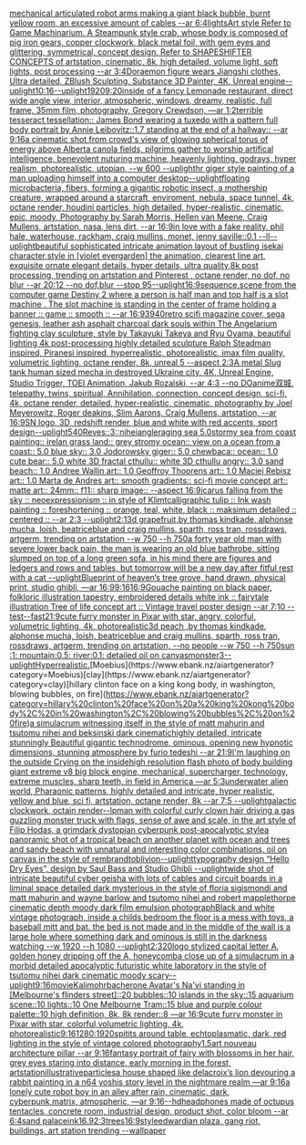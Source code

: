 [mechanical articulated robot arms making a giant black bubble, burnt yellow room, an excessive amount of cables --ar 6:4](https://www.ebank.nz/aiartgenerator?category=mechanical%20articulated%20robot%20arms%20making%20a%20giant%20black%20bubble%2C%20burnt%20yellow%20room%2C%20an%20excessive%20amount%20of%20cables%20--ar%206%3A4)[lights](https://www.ebank.nz/aiartgenerator?category=lights)[Art style Refer to Game Machinarium. A Steampunk style crab, whose body is composed of pig iron gears, copper clockwork, black metal foil, with gem eyes and glittering, symmetrical,  concept design, Refer to SHAPESHIFTER CONCEPTS  of artstation, cinematic,  8k, high detailed,  volume light,  soft lights,  post processing    --ar 3:4](https://www.ebank.nz/aiartgenerator?category=Art%20style%20Refer%20to%20Game%20Machinarium.%20A%20Steampunk%20style%20crab%2C%20whose%20body%20is%20composed%20of%20pig%20iron%20gears%2C%20copper%20clockwork%2C%20black%20metal%20foil%2C%20with%20gem%20eyes%20and%20glittering%2C%20symmetrical%2C%20%20concept%20design%2C%20Refer%20to%20SHAPESHIFTER%20CONCEPTS%20%20of%20artstation%2C%20cinematic%2C%20%208k%2C%20high%20detailed%2C%20%20volume%20light%2C%20%20soft%20lights%2C%20%20post%20processing%20%20%20%20--ar%203%3A4)[Doraemon figure wears Jiangshi clothes, Ultra detailed, ZBlush Sculpting, Substance 3D Painter, 4K, Unreal engine](https://www.ebank.nz/aiartgenerator?category=Doraemon%20figure%20wears%20Jiangshi%20clothes%2C%20Ultra%20detailed%2C%20ZBlush%20Sculpting%2C%20Substance%203D%20Painter%2C%204K%2C%20Unreal%20engine)[--uplight](https://www.ebank.nz/aiartgenerator?category=--uplight)[10:16](https://www.ebank.nz/aiartgenerator?category=10%3A16)[--uplight](https://www.ebank.nz/aiartgenerator?category=--uplight)[1920](https://www.ebank.nz/aiartgenerator?category=1920)[9:20](https://www.ebank.nz/aiartgenerator?category=9%3A20)[inside of a fancy Lemonade restaurant, direct wide angle view, interior, atmospheric, windows, dreamy, realistic, full frame, 35mm film, photography, Gregory Crewdson, —ar 1:2](https://www.ebank.nz/aiartgenerator?category=inside%20of%20a%20fancy%20Lemonade%20restaurant%2C%20direct%20wide%20angle%20view%2C%20interior%2C%20atmospheric%2C%20windows%2C%20dreamy%2C%20realistic%2C%20full%20frame%2C%2035mm%20film%2C%20photography%2C%20Gregory%20Crewdson%2C%20%E2%80%94ar%201%3A2)[terrible tesseract tessellation:: James Bond wearing a tuxedo with a pattern full body portrait by Annie Leibovitz::1.7 standing at the end of a hallway:: --ar 9:16](https://www.ebank.nz/aiartgenerator?category=terrible%20tesseract%20tessellation%3A%3A%20James%20Bond%20wearing%20a%20tuxedo%20with%20a%20pattern%20full%20body%20portrait%20by%20Annie%20Leibovitz%3A%3A1.7%20standing%20at%20the%20end%20of%20a%20hallway%3A%3A%20--ar%209%3A16)[a cinematic shot from crowd's view of glowing spherical torus of energy above Alberta canola fields, pilgrims gather to worship artifical intelligence, benevolent nuturing machine, heavenly lighting, godrays, hyper realism, photorealistic, utopian, --w 600 --uplight](https://www.ebank.nz/aiartgenerator?category=a%20cinematic%20shot%20from%20crowd%27s%20view%20of%20glowing%20spherical%20torus%20of%20energy%20above%20Alberta%20canola%20fields%2C%20pilgrims%20gather%20to%20worship%20artifical%20intelligence%2C%20benevolent%20nuturing%20machine%2C%20heavenly%20lighting%2C%20godrays%2C%20hyper%20realism%2C%20photorealistic%2C%20utopian%2C%20--w%20600%20--uplight)[hr giger style painting of a man uploading himself into a computer desktop](https://www.ebank.nz/aiartgenerator?category=hr%20giger%20style%20painting%20of%20a%20man%20uploading%20himself%20into%20a%20computer%20desktop)[--uplight](https://www.ebank.nz/aiartgenerator?category=--uplight)[floating microbacteria, fibers, forming a gigantic robotic insect, a mothership creature, wrapped around a starcraft, enviroment, nebula, space tunnel, 4k, octane render, houdini particles, high detailed, hyper-realistic, cinematic, epic, moody, Photography by Sarah Morris, Hellen van Meene, Craig Mullens, artstation, nasa, lens dirt, --ar 16:9](https://www.ebank.nz/aiartgenerator?category=floating%20microbacteria%2C%20fibers%2C%20forming%20a%20gigantic%20robotic%20insect%2C%20a%20mothership%20creature%2C%20wrapped%20around%20a%20starcraft%2C%20enviroment%2C%20nebula%2C%20space%20tunnel%2C%204k%2C%20octane%20render%2C%20houdini%20particles%2C%20high%20detailed%2C%20hyper-realistic%2C%20cinematic%2C%20epic%2C%20moody%2C%20Photography%20by%20Sarah%20Morris%2C%20Hellen%20van%20Meene%2C%20Craig%20Mullens%2C%20artstation%2C%20nasa%2C%20lens%20dirt%2C%20--ar%2016%3A9)[in love with a fake reality, phil hale, waterhouse, rackham, craig mullins,  monet, jenny saville::0.1 --ll](https://www.ebank.nz/aiartgenerator?category=in%20love%20with%20a%20fake%20reality%2C%20phil%20hale%2C%20waterhouse%2C%20rackham%2C%20craig%20mullins%2C%20%20monet%2C%20jenny%20saville%3A%3A0.1%20--ll)[--uplight](https://www.ebank.nz/aiartgenerator?category=--uplight)[beautiful sophisticated intricate animation layout of bustling isekai character,style in [violet evergarden] the animation, clearest line art, exquisite ornate elegant details, hyper details, ultra quality,8k post processing, trending on artstation and Pinterest , octane render, no dof, no blur --ar 20:12 --no dof,blur --stop 95](https://www.ebank.nz/aiartgenerator?category=beautiful%20sophisticated%20intricate%20animation%20layout%20of%20bustling%20isekai%20character%2Cstyle%20in%20%5Bviolet%20evergarden%5D%20the%20animation%2C%20clearest%20line%20art%2C%20exquisite%20ornate%20elegant%20details%2C%20hyper%20details%2C%20ultra%20quality%2C8k%20post%20processing%2C%20trending%20on%20artstation%20and%20Pinterest%20%2C%20octane%20render%2C%20no%20dof%2C%20no%20blur%20--ar%2020%3A12%20--no%20dof%2Cblur%20--stop%2095)[--uplight](https://www.ebank.nz/aiartgenerator?category=--uplight)[16:9](https://www.ebank.nz/aiartgenerator?category=16%3A9)[sequence,](https://www.ebank.nz/aiartgenerator?category=sequence%2C)[scene from the computer game Destiny 2 where a person is half man and top half is a slot machine . The slot machine is standing in the center of frame holding a banner :: game :: smooth :: --ar 16:9](https://www.ebank.nz/aiartgenerator?category=scene%20from%20the%20computer%20game%20Destiny%202%20where%20a%20person%20is%20half%20man%20and%20top%20half%20is%20a%20slot%20machine%20.%20The%20slot%20machine%20is%20standing%20in%20the%20center%20of%20frame%20holding%20a%20banner%20%3A%3A%20game%20%3A%3A%20smooth%20%3A%3A%20--ar%2016%3A9)[3940](https://www.ebank.nz/aiartgenerator?category=3940)[retro scifi magazine cover, sega genesis, leather ash asphalt charcoal dark souls within The Angelarium fighting clay sculpture, style by Takayuki Takeya and Ryu Oyama, beautiful lighting 4k post-processing highly detailed sculpture Ralph Steadman inspired, Piranesi inspired, hyperrealistic, photorealistic, imax film quality, volumetric lighting, octane render, 8k, unreal 5 --aspect 2:3](https://www.ebank.nz/aiartgenerator?category=retro%20scifi%20magazine%20cover%2C%20sega%20genesis%2C%20leather%20ash%20asphalt%20charcoal%20dark%20souls%20within%20The%20Angelarium%20fighting%20clay%20sculpture%2C%20style%20by%20Takayuki%20Takeya%20and%20Ryu%20Oyama%2C%20beautiful%20lighting%204k%20post-processing%20highly%20detailed%20sculpture%20Ralph%20Steadman%20inspired%2C%20Piranesi%20inspired%2C%20hyperrealistic%2C%20photorealistic%2C%20imax%20film%20quality%2C%20volumetric%20lighting%2C%20octane%20render%2C%208k%2C%20unreal%205%20--aspect%202%3A3)[A metal Slug tank human sized mecha in destroyed Ukraine city, 4K, Unreal Engine, Studio Trigger, TOEI Animation, Jakub Rozalski, --ar 4:3 --no DO](https://www.ebank.nz/aiartgenerator?category=A%20metal%20Slug%20tank%20human%20sized%20mecha%20in%20destroyed%20Ukraine%20city%2C%204K%2C%20Unreal%20Engine%2C%20Studio%20Trigger%2C%20TOEI%20Animation%2C%20Jakub%20Rozalski%2C%20--ar%204%3A3%20--no%20DO)[anime](https://www.ebank.nz/aiartgenerator?category=anime)[双城, telepathy, twins, spiritual, Annihilation, connection, concept design, sci-fi, 4k, octane render, detailed, hyper-realistic, cinematic, photography by Joel Meyerowitz, Roger deakins, Slim Aarons, Craig Mullens, artstation, --ar 16:9](https://www.ebank.nz/aiartgenerator?category=%E5%8F%8C%E5%9F%8E%2C%20telepathy%2C%20twins%2C%20spiritual%2C%20Annihilation%2C%20connection%2C%20concept%20design%2C%20sci-fi%2C%204k%2C%20octane%20render%2C%20detailed%2C%20hyper-realistic%2C%20cinematic%2C%20photography%20by%20Joel%20Meyerowitz%2C%20Roger%20deakins%2C%20Slim%20Aarons%2C%20Craig%20Mullens%2C%20artstation%2C%20--ar%2016%3A9)[SN logo, 3D, redshift render, blue and white with red accents, sport design](https://www.ebank.nz/aiartgenerator?category=SN%20logo%2C%203D%2C%20redshift%20render%2C%20blue%20and%20white%20with%20red%20accents%2C%20sport%20design)[--uplight](https://www.ebank.nz/aiartgenerator?category=--uplight)[540](https://www.ebank.nz/aiartgenerator?category=540)[Reves::3::](https://www.ebank.nz/aiartgenerator?category=Reves%3A%3A3%3A%3A)[nihei](https://www.ebank.nz/aiartgenerator?category=nihei)[angle](https://www.ebank.nz/aiartgenerator?category=angle)[raging sea 5.0stormy sea from coast painting:: irelan grass land:: grey stromy ocean:: view on a ocean from a coast:: 5.0 blue sky:: 3.0 Jodorowsky giger:: 5.0 chewbaca:: ocean:: 1.0 cute bear:: 5.0 white 3D fractal cthullu:: white 3D cthullu angry:: 3.0 sand beach:: 1.0 Andree Wallin art:: 1.0 Geoffroy Thoorens art:: 1.0 Maciej Rebisz art:: 1.0 Marta de Andres art:: smooth gradients:: sci-fi movie concept art:: matte art:: 24mm:: f11:: sharp image:: --aspect 16:9](https://www.ebank.nz/aiartgenerator?category=raging%20sea%205.0stormy%20sea%20from%20coast%20painting%3A%3A%20irelan%20grass%20land%3A%3A%20grey%20stromy%20ocean%3A%3A%20view%20on%20a%20ocean%20from%20a%20coast%3A%3A%205.0%20blue%20sky%3A%3A%203.0%20Jodorowsky%20giger%3A%3A%205.0%20chewbaca%3A%3A%20ocean%3A%3A%201.0%20cute%20bear%3A%3A%205.0%20white%203D%20fractal%20cthullu%3A%3A%20white%203D%20cthullu%20angry%3A%3A%203.0%20sand%20beach%3A%3A%201.0%20Andree%20Wallin%20art%3A%3A%201.0%20Geoffroy%20Thoorens%20art%3A%3A%201.0%20Maciej%20Rebisz%20art%3A%3A%201.0%20Marta%20de%20Andres%20art%3A%3A%20smooth%20gradients%3A%3A%20sci-fi%20movie%20concept%20art%3A%3A%20matte%20art%3A%3A%2024mm%3A%3A%20f11%3A%3A%20sharp%20image%3A%3A%20--aspect%2016%3A9)[icarus falling from the sky :: neoexpressionism :: in style of Klimt](https://www.ebank.nz/aiartgenerator?category=icarus%20falling%20from%20the%20sky%20%3A%3A%20neoexpressionism%20%3A%3A%20in%20style%20of%20Klimt)[calligraphic tulip :: Ink wash painting :: foreshortening :: orange, teal, white, black :: maksimum detailed :: centered :: --ar 2:3 --uplight](https://www.ebank.nz/aiartgenerator?category=calligraphic%20tulip%20%3A%3A%20Ink%20wash%20painting%20%3A%3A%20foreshortening%20%3A%3A%20orange%2C%20teal%2C%20white%2C%20black%20%3A%3A%20maksimum%20detailed%20%3A%3A%20centered%20%3A%3A%20--ar%202%3A3%20--uplight)[2:1](https://www.ebank.nz/aiartgenerator?category=2%3A1)[3d grapefruit,by thomas kindkade, alphonse mucha, loish, beatriceblue and craig mullins, sparth, ross tran, rossdraws, artgerm, trending on artstation --w 750 --h 750](https://www.ebank.nz/aiartgenerator?category=3d%20grapefruit%2Cby%20thomas%20kindkade%2C%20alphonse%20mucha%2C%20loish%2C%20beatriceblue%20and%20craig%20mullins%2C%20sparth%2C%20ross%20tran%2C%20rossdraws%2C%20artgerm%2C%20trending%20on%20artstation%20--w%20750%20--h%20750)[a forty year old man with severe lower back pain, the man is wearing an old blue bathrobe, sitting slumped on top of a long green sofa, in his mind there are figures and ledgers and rows and tables, but tomorrow will be a new day after fitful rest with a cat --uplight](https://www.ebank.nz/aiartgenerator?category=a%20forty%20year%20old%20man%20with%20severe%20lower%20back%20pain%2C%20the%20man%20is%20wearing%20an%20old%20blue%20bathrobe%2C%20sitting%20slumped%20on%20top%20of%20a%20long%20green%20sofa%2C%20in%20his%20mind%20there%20are%20figures%20and%20ledgers%20and%20rows%20and%20tables%2C%20but%20tomorrow%20will%20be%20a%20new%20day%20after%20fitful%20rest%20with%20a%20cat%20--uplight)[Blueprint of heaven’s tree grove, hand drawn, physical print, studio ghibli, —ar 16:9](https://www.ebank.nz/aiartgenerator?category=Blueprint%20of%20heaven%E2%80%99s%20tree%20grove%2C%20hand%20drawn%2C%20physical%20print%2C%20studio%20ghibli%2C%20%E2%80%94ar%2016%3A9)[9:16](https://www.ebank.nz/aiartgenerator?category=9%3A16)[16:9](https://www.ebank.nz/aiartgenerator?category=16%3A9)[Gouache painting on black paper, folkloric illustration tapestry, embroidered details white ink :: fairytale illustration Tree of life concept art :: Vintage travel poster design --ar 7:10 --test](https://www.ebank.nz/aiartgenerator?category=Gouache%20painting%20on%20black%20paper%2C%20folkloric%20illustration%20tapestry%2C%20embroidered%20details%20white%20ink%20%3A%3A%20fairytale%20illustration%20Tree%20of%20life%20concept%20art%20%3A%3A%20Vintage%20travel%20poster%20design%20--ar%207%3A10%20--test)[--fast](https://www.ebank.nz/aiartgenerator?category=--fast)[21:9](https://www.ebank.nz/aiartgenerator?category=21%3A9)[cute furry monster in Pixar with star, angry, colorful, volumetric lighting, 4k, photorealistic](https://www.ebank.nz/aiartgenerator?category=cute%20furry%20monster%20in%20Pixar%20with%20star%2C%20angry%2C%20colorful%2C%20volumetric%20lighting%2C%204k%2C%20photorealistic)[3d peach ,by thomas kindkade, alphonse mucha, loish, beatriceblue and craig mullins, sparth, ross tran, rossdraws, artgerm, trending on artstation, --no people --w 750 --h 750](https://www.ebank.nz/aiartgenerator?category=3d%20peach%20%2Cby%20thomas%20kindkade%2C%20alphonse%20mucha%2C%20loish%2C%20beatriceblue%20and%20craig%20mullins%2C%20sparth%2C%20ross%20tran%2C%20rossdraws%2C%20artgerm%2C%20trending%20on%20artstation%2C%20--no%20people%20--w%20750%20--h%20750)[sun :1: mountain:0.5: river:0.1: detailed oil on canvas](https://www.ebank.nz/aiartgenerator?category=sun%20%3A1%3A%20mountain%3A0.5%3A%20river%3A0.1%3A%20detailed%20oil%20on%20canvas)[monster](https://www.ebank.nz/aiartgenerator?category=monster)[3](https://www.ebank.nz/aiartgenerator?category=3)[--uplight](https://www.ebank.nz/aiartgenerator?category=--uplight)[Hyperrealistic.](https://www.ebank.nz/aiartgenerator?category=Hyperrealistic.)[Moebius](https://www.ebank.nz/aiartgenerator?category=Moebius)[clay](https://www.ebank.nz/aiartgenerator?category=clay)[hillary clinton face on a king kong body, in washington, blowing bubbles, on fire](https://www.ebank.nz/aiartgenerator?category=hillary%20clinton%20face%20on%20a%20king%20kong%20body%2C%20in%20washington%2C%20blowing%20bubbles%2C%20on%20fire)[a simulacrum witnessing itself in the style of matt mahurin and tsutomu nihei and beksinski dark cinematic](https://www.ebank.nz/aiartgenerator?category=a%20simulacrum%20witnessing%20itself%20in%20the%20style%20of%20matt%20mahurin%20and%20tsutomu%20nihei%20and%20beksinski%20dark%20cinematic)[highly detailed, intricate stunningly Beautiful gigantic technodrome, ominous, opening new hypnotic dimensions, stunning atmosphere by furio tedeshi --ar 21:9](https://www.ebank.nz/aiartgenerator?category=highly%20detailed%2C%20intricate%20stunningly%20Beautiful%20gigantic%20technodrome%2C%20ominous%2C%20opening%20new%20hypnotic%20dimensions%2C%20stunning%20atmosphere%20by%20furio%20tedeshi%20--ar%2021%3A9)[I'm laughing on the outside Crying on the inside](https://www.ebank.nz/aiartgenerator?category=I%27m%20laughing%20on%20the%20outside%20Crying%20on%20the%20inside)[high resolution flash photo of body building giant extreme v8 big block engine, mechanical, supercharger, technology, extreme muscles, sharp teeth, in field in America —ar 5:3](https://www.ebank.nz/aiartgenerator?category=high%20resolution%20flash%20photo%20of%20body%20building%20giant%20extreme%20v8%20big%20block%20engine%2C%20mechanical%2C%20supercharger%2C%20technology%2C%20extreme%20muscles%2C%20sharp%20teeth%2C%20in%20field%20in%20America%20%E2%80%94ar%205%3A3)[underwater alien world, Pharaonic patterns, highly detailed and intricate, hyper realistic, yellow and blue, sci fi, artstation, octane render, 8k --ar 7:5 --uplight](https://www.ebank.nz/aiartgenerator?category=underwater%20alien%20world%2C%20Pharaonic%20patterns%2C%20highly%20detailed%20and%20intricate%2C%20hyper%20realistic%2C%20yellow%20and%20blue%2C%20sci%20fi%2C%20artstation%2C%20octane%20render%2C%208k%20--ar%207%3A5%20--uplight)[galactic clockwork, octain render](https://www.ebank.nz/aiartgenerator?category=galactic%20clockwork%2C%20octain%20render)[--lp](https://www.ebank.nz/aiartgenerator?category=--lp)[man with colorful curly clown hair driving a gas guzzling monster truck with flags, sense of awe and scale, in the art style of Filip Hodas, a grimdark dystopian cyberpunk post-apocalyptic style](https://www.ebank.nz/aiartgenerator?category=man%20with%20colorful%20curly%20clown%20hair%20driving%20a%20gas%20guzzling%20monster%20truck%20with%20flags%2C%20sense%20of%20awe%20and%20scale%2C%20in%20the%20art%20style%20of%20Filip%20Hodas%2C%20a%20grimdark%20dystopian%20cyberpunk%20post-apocalyptic%20style)[a panoramic shot of a tropical beach on another planet with ocean and trees and sandy beach with unnatural and interesting color combinations, oil on canvas in the style of rembrandt](https://www.ebank.nz/aiartgenerator?category=a%20panoramic%20shot%20of%20a%20tropical%20beach%20on%20another%20planet%20with%20ocean%20and%20trees%20and%20sandy%20beach%20with%20unnatural%20and%20interesting%20color%20combinations%2C%20oil%20on%20canvas%20in%20the%20style%20of%20rembrandt)[oblivion](https://www.ebank.nz/aiartgenerator?category=oblivion)[--uplight](https://www.ebank.nz/aiartgenerator?category=--uplight)[typography design “Hello Dry Eyes”, design by Saul Bass and Studio Ghibli --uplight](https://www.ebank.nz/aiartgenerator?category=typography%20design%20%E2%80%9CHello%20Dry%20Eyes%E2%80%9D%2C%20design%20by%20Saul%20Bass%20and%20Studio%20Ghibli%20--uplight)[wide shot of intricate beautiful cyber geisha with lots of cables and circuit boards in a liminal space detailed dark mysterious in the style of floria sigismondi and matt mahurin and wayne barlow and tsutomo nihei and robert mapplethorpe cinematic depth moody dark film emulsion photograph](https://www.ebank.nz/aiartgenerator?category=wide%20shot%20of%20intricate%20beautiful%20cyber%20geisha%20with%20lots%20of%20cables%20and%20circuit%20boards%20in%20a%20liminal%20space%20detailed%20dark%20mysterious%20in%20the%20style%20of%20floria%20sigismondi%20and%20matt%20mahurin%20and%20wayne%20barlow%20and%20tsutomo%20nihei%20and%20robert%20mapplethorpe%20cinematic%20depth%20moody%20dark%20film%20emulsion%20photograph)[Black and white vintage photograph, inside a childs bedroom the floor is a mess with toys, a baseball mitt and bat. the bed is not made and in the middle of the wall is a large hole where something dark and ominous is still in the darkness watching  --w 1920 --h 1080 --uplight](https://www.ebank.nz/aiartgenerator?category=Black%20and%20white%20vintage%20photograph%2C%20inside%20a%20childs%20bedroom%20the%20floor%20is%20a%20mess%20with%20toys%2C%20a%20baseball%20mitt%20and%20bat.%20the%20bed%20is%20not%20made%20and%20in%20the%20middle%20of%20the%20wall%20is%20a%20large%20hole%20where%20something%20dark%20and%20ominous%20is%20still%20in%20the%20darkness%20watching%20%20--w%201920%20--h%201080%20--uplight)[2:3](https://www.ebank.nz/aiartgenerator?category=2%3A3)[20](https://www.ebank.nz/aiartgenerator?category=20)[logo stylized capital letter A, golden honey dripping off the A, honeycomb](https://www.ebank.nz/aiartgenerator?category=logo%20stylized%20capital%20letter%20A%2C%20golden%20honey%20dripping%20off%20the%20A%2C%20honeycomb)[a close up of a simulacrum in a morbid detailed apocalyptic futuristic white laboratory in the style of tsutomu nihei dark cinematic moody scary](https://www.ebank.nz/aiartgenerator?category=a%20close%20up%20of%20a%20simulacrum%20in%20a%20morbid%20detailed%20apocalyptic%20futuristic%20white%20laboratory%20in%20the%20style%20of%20tsutomu%20nihei%20dark%20cinematic%20moody%20scary)[--uplight](https://www.ebank.nz/aiartgenerator?category=--uplight)[9:16](https://www.ebank.nz/aiartgenerator?category=9%3A16)[movie](https://www.ebank.nz/aiartgenerator?category=movie)[Kali](https://www.ebank.nz/aiartgenerator?category=Kali)[mohrbacher](https://www.ebank.nz/aiartgenerator?category=mohrbacher)[one Avatar's Na'vi standing in [Melbourne's flinders street]::20 bubbles::10 islands in the sky::15 aquarium scene::10 lights::10 One Melbourne Tram::15 blue and purple colour palette::10 high definition, 8k, 8k render::8 —ar 16:9](https://www.ebank.nz/aiartgenerator?category=one%20Avatar%27s%20Na%27vi%20standing%20in%20%5BMelbourne%27s%20flinders%20street%5D%3A%3A20%20bubbles%3A%3A10%20islands%20in%20the%20sky%3A%3A15%20aquarium%20scene%3A%3A10%20lights%3A%3A10%20One%20Melbourne%20Tram%3A%3A15%20blue%20and%20purple%20colour%20palette%3A%3A10%20high%20definition%2C%208k%2C%208k%20render%3A%3A8%20%E2%80%94ar%2016%3A9)[cute furry monster in Pixar with star, colorful,volumetric lighting, 4k, photorealistic](https://www.ebank.nz/aiartgenerator?category=cute%20furry%20monster%20in%20Pixar%20with%20star%2C%20colorful%2Cvolumetric%20lighting%2C%204k%2C%20photorealistic)[9:16](https://www.ebank.nz/aiartgenerator?category=9%3A16)[1280:1920](https://www.ebank.nz/aiartgenerator?category=1280%3A1920)[spitits around table, echtoplasmatic, dark, red lighting in the style of vintage colored photography](https://www.ebank.nz/aiartgenerator?category=spitits%20around%20table%2C%20echtoplasmatic%2C%20dark%2C%20red%20lighting%20in%20the%20style%20of%20vintage%20colored%20photography)[1.5](https://www.ebank.nz/aiartgenerator?category=1.5)[art nouveau architecture pillar --ar 9:16](https://www.ebank.nz/aiartgenerator?category=art%20nouveau%20architecture%20pillar%20--ar%209%3A16)[fantasy portrait of fairy with blossoms in her hair, grey eyes staring into distance, early morning in the forest, artstation](https://www.ebank.nz/aiartgenerator?category=fantasy%20portrait%20of%20fairy%20with%20blossoms%20in%20her%20hair%2C%20grey%20eyes%20staring%20into%20distance%2C%20early%20morning%20in%20the%20forest%2C%20artstation)[illustrative](https://www.ebank.nz/aiartgenerator?category=illustrative)[particles](https://www.ebank.nz/aiartgenerator?category=particles)[a house shaped like delacroix’s lion devouring a rabbit painting in a n64 yoshis story level in the nightmare realm —ar 9:16](https://www.ebank.nz/aiartgenerator?category=a%20house%20shaped%20like%20delacroix%E2%80%99s%20lion%20devouring%20a%20rabbit%20painting%20in%20a%20n64%20yoshis%20story%20level%20in%20the%20nightmare%20realm%20%E2%80%94ar%209%3A16)[a lonely cute robot boy in an alley after rain, cinematic, dark, cyberpunk,matrix, atmospheric, —ar 9:16](https://www.ebank.nz/aiartgenerator?category=a%20lonely%20cute%20robot%20boy%20in%20an%20alley%20after%20rain%2C%20cinematic%2C%20dark%2C%20cyberpunk%2Cmatrix%2C%20atmospheric%2C%20%E2%80%94ar%209%3A16)[--hd](https://www.ebank.nz/aiartgenerator?category=--hd)[headphones made of octupus tentacles, concrete room, industrial design, product shot, color bloom --ar 6:4](https://www.ebank.nz/aiartgenerator?category=headphones%20made%20of%20octupus%20tentacles%2C%20concrete%20room%2C%20industrial%20design%2C%20product%20shot%2C%20color%20bloom%20--ar%206%3A4)[sand palace](https://www.ebank.nz/aiartgenerator?category=sand%20palace)[ink](https://www.ebank.nz/aiartgenerator?category=ink)[16.9](https://www.ebank.nz/aiartgenerator?category=16.9)[2:3](https://www.ebank.nz/aiartgenerator?category=2%3A3)[trees](https://www.ebank.nz/aiartgenerator?category=trees)[16:9](https://www.ebank.nz/aiartgenerator?category=16%3A9)[style](https://www.ebank.nz/aiartgenerator?category=style)[edwardian plaza, gang riot, buildings, art station trending --wallpaper](https://www.ebank.nz/aiartgenerator?category=edwardian%20plaza%2C%20gang%20riot%2C%20buildings%2C%20art%20station%20trending%20--wallpaper)
